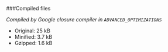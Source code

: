 ###Compiled files

_Compiled by Google closure compiler in `ADVANCED_OPTIMIZATIONS`_

- Original: 25 kB
- Minified: 3.7 kB
- Gzipped: 1.6 kB
